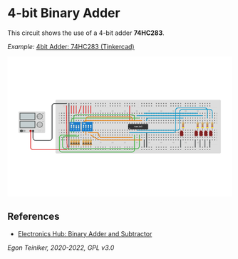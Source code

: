 # 4-bit Binary Adder

This circuit shows the use of a 4-bit adder **74HC283**.

_Example:_ [4bit Adder: 74HC283 (Tinkercad)](https://www.tinkercad.com/things/glZiXUbPldk)

![4bit Adder](4bit-adder.png)



## References
* [Electronics Hub: Binary Adder and Subtractor](https://www.electronicshub.org/binary-adder-and-subtractor/)

*Egon Teiniker, 2020-2022, GPL v3.0* 
